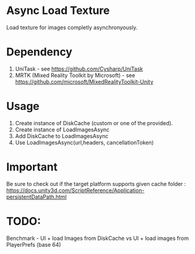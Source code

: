 # Async Load Texture

Load texture for images completly asynchronyously.

# Dependency
1) UniTask - see https://github.com/Cysharp/UniTask
2) MRTK (Mixed Reality Toolkit by Microsoft) - see https://github.com/microsoft/MixedRealityToolkit-Unity

# Usage

1) Create instance of DiskCache (custom or one of the provided).
2) Create instance of LoadImagesAsync
3) Add DiskCache to LoadImagesAsync
4) Use LoadImagesAsync(url,headers, cancellationToken)

# Important

Be sure to check out if the target platform supports given cache folder : https://docs.unity3d.com/ScriptReference/Application-persistentDataPath.html


# TODO:
Benchmark - UI + load Images from DiskCache vs UI + load images from PlayerPrefs (base 64)